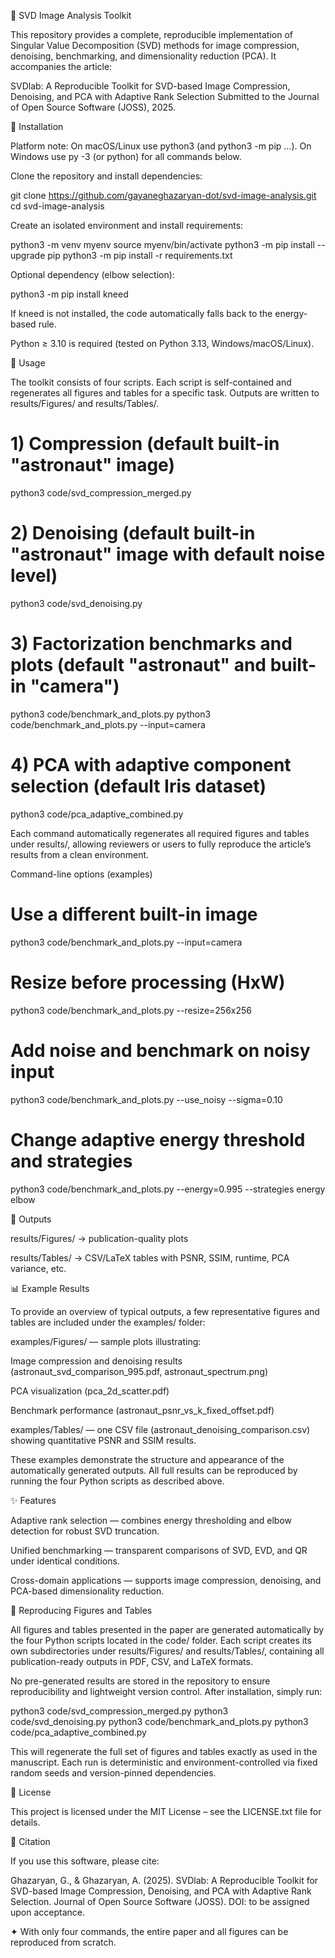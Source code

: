 📘 SVD Image Analysis Toolkit

This repository provides a complete, reproducible implementation of Singular Value Decomposition (SVD) methods for image compression, denoising, benchmarking, and dimensionality reduction (PCA). It accompanies the article:

SVDlab: A Reproducible Toolkit for SVD-based Image Compression, Denoising, and PCA with Adaptive Rank Selection
Submitted to the Journal of Open Source Software (JOSS), 2025.

🔧 Installation

Platform note: On macOS/Linux use python3 (and python3 -m pip …).
On Windows use py -3 (or python) for all commands below.

Clone the repository and install dependencies:

git clone https://github.com/gayaneghazaryan-dot/svd-image-analysis.git
cd svd-image-analysis


Create an isolated environment and install requirements:

python3 -m venv myenv
source myenv/bin/activate
python3 -m pip install --upgrade pip
python3 -m pip install -r requirements.txt


Optional dependency (elbow selection):

python3 -m pip install kneed


If kneed is not installed, the code automatically falls back to the energy-based rule.

Python ≥ 3.10 is required (tested on Python 3.13, Windows/macOS/Linux).

🚀 Usage

The toolkit consists of four scripts. Each script is self-contained and regenerates all figures and tables for a specific task. Outputs are written to results/Figures/ and results/Tables/.

# 1) Compression (default built-in "astronaut" image)
python3 code/svd_compression_merged.py

# 2) Denoising (default built-in "astronaut" image with default noise level)
python3 code/svd_denoising.py

# 3) Factorization benchmarks and plots (default "astronaut" and built-in "camera")
python3 code/benchmark_and_plots.py
python3 code/benchmark_and_plots.py --input=camera

# 4) PCA with adaptive component selection (default Iris dataset)
python3 code/pca_adaptive_combined.py


Each command automatically regenerates all required figures and tables under results/, allowing reviewers or users to fully reproduce the article’s results from a clean environment.

Command-line options (examples)
# Use a different built-in image
python3 code/benchmark_and_plots.py --input=camera

# Resize before processing (HxW)
python3 code/benchmark_and_plots.py --resize=256x256

# Add noise and benchmark on noisy input
python3 code/benchmark_and_plots.py --use_noisy --sigma=0.10

# Change adaptive energy threshold and strategies
python3 code/benchmark_and_plots.py --energy=0.995 --strategies energy elbow

📂 Outputs

results/Figures/ → publication-quality plots

results/Tables/ → CSV/LaTeX tables with PSNR, SSIM, runtime, PCA variance, etc.

📊 Example Results

To provide an overview of typical outputs, a few representative figures and tables are included under the examples/ folder:

examples/Figures/ — sample plots illustrating:

Image compression and denoising results (astronaut_svd_comparison_995.pdf, astronaut_spectrum.png)

PCA visualization (pca_2d_scatter.pdf)

Benchmark performance (astronaut_psnr_vs_k_fixed_offset.pdf)

examples/Tables/ — one CSV file (astronaut_denoising_comparison.csv) showing quantitative PSNR and SSIM results.

These examples demonstrate the structure and appearance of the automatically generated outputs. All full results can be reproduced by running the four Python scripts as described above.

✨ Features

Adaptive rank selection — combines energy thresholding and elbow detection for robust SVD truncation.

Unified benchmarking — transparent comparisons of SVD, EVD, and QR under identical conditions.

Cross-domain applications — supports image compression, denoising, and PCA-based dimensionality reduction.

🔁 Reproducing Figures and Tables

All figures and tables presented in the paper are generated automatically by the four Python scripts located in the code/ folder. Each script creates its own subdirectories under results/Figures/ and results/Tables/, containing all publication-ready outputs in PDF, CSV, and LaTeX formats.

No pre-generated results are stored in the repository to ensure reproducibility and lightweight version control. After installation, simply run:

python3 code/svd_compression_merged.py
python3 code/svd_denoising.py
python3 code/benchmark_and_plots.py
python3 code/pca_adaptive_combined.py


This will regenerate the full set of figures and tables exactly as used in the manuscript. Each run is deterministic and environment-controlled via fixed random seeds and version-pinned dependencies.

📜 License

This project is licensed under the MIT License – see the LICENSE.txt
 file for details.

📖 Citation

If you use this software, please cite:

Ghazaryan, G., & Ghazaryan, A. (2025).
SVDlab: A Reproducible Toolkit for SVD-based Image Compression, Denoising, and PCA with Adaptive Rank Selection.
Journal of Open Source Software (JOSS).
DOI: to be assigned upon acceptance.

✦ With only four commands, the entire paper and all figures can be reproduced from scratch.
